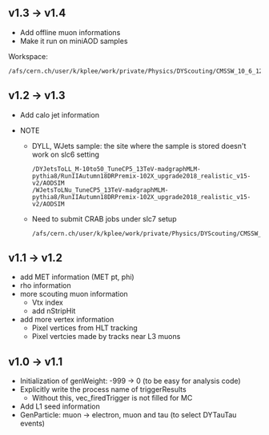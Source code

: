 ## v1.3 -> v1.4

* Add offline muon informations
* Make it run on miniAOD samples



Workspace:

```
/afs/cern.ch/user/k/kplee/work/private/Physics/DYScouting/CMSSW_10_6_12
```



## v1.2 -> v1.3

* Add calo jet information

* NOTE

  * DYLL, WJets sample: the site where the sample is stored doesn't work on slc6 setting

    ```
    /DYJetsToLL_M-10to50_TuneCP5_13TeV-madgraphMLM-pythia8/RunIIAutumn18DRPremix-102X_upgrade2018_realistic_v15-v2/AODSIM
    /WJetsToLNu_TuneCP5_13TeV-madgraphMLM-pythia8/RunIIAutumn18DRPremix-102X_upgrade2018_realistic_v15-v2/AODSIM
    ```

  * Need to submit CRAB jobs under slc7 setup

    ```
    /afs/cern.ch/user/k/kplee/work/private/Physics/DYScouting/CMSSW_10_2_6/src/DYScouting
    ```

    



## v1.1 -> v1.2

* add MET information (MET pt, phi)
* rho information
* more scouting muon information
  * Vtx index
  * add nStripHit
* add more vertex information
  * Pixel vertices from HLT tracking
  * Pixel vertcies made by tracks near L3 muons





## v1.0 -> v1.1

* Initialization of genWeight: -999 -> 0 (to be easy for analysis code)
* Explicitly write the process name of triggerResults
  * Without this, vec_firedTrigger is not filled for MC
* Add L1 seed information
* GenParticle: muon -> electron, muon and tau (to select DYTauTau events)


